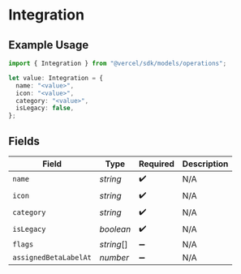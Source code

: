 # Integration

## Example Usage

```typescript
import { Integration } from "@vercel/sdk/models/operations";

let value: Integration = {
  name: "<value>",
  icon: "<value>",
  category: "<value>",
  isLegacy: false,
};
```

## Fields

| Field                 | Type                  | Required              | Description           |
| --------------------- | --------------------- | --------------------- | --------------------- |
| `name`                | *string*              | :heavy_check_mark:    | N/A                   |
| `icon`                | *string*              | :heavy_check_mark:    | N/A                   |
| `category`            | *string*              | :heavy_check_mark:    | N/A                   |
| `isLegacy`            | *boolean*             | :heavy_check_mark:    | N/A                   |
| `flags`               | *string*[]            | :heavy_minus_sign:    | N/A                   |
| `assignedBetaLabelAt` | *number*              | :heavy_minus_sign:    | N/A                   |